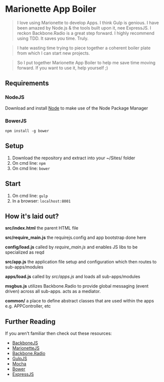 # Marionette App Boiler

>I love using Marionette to develop Apps.
I think Gulp is genious.
I have been amazed by Node.js & the tools built upon it, nee ExpressJS.
I reckon Backbone.Radio is a great step forward.
I highly recommend using TDD. It saves you time. Truly.

>I hate wasting time trying to piece together a coherent boiler plate from which I can start new projects.
 
>So I put together Marionette App Boiler to help me save time moving forward. If you want to use it, help yourself ;)

## Requirements
### NodeJS
Download and install [Node](http://node.org) to make use of the Node Package Manager

### BowerJS
`npm install -g bower`

## Setup
1. Download the repository and extract into your ~/Sites/ folder
2. On cmd line: `npm`
3. On cmd line: `bower`

## Start
1. On cmd line: `gulp`
2. In a browser: `localhost:8001`

## How it's laid out?
**src/index.html**
the parent HTML file

**src/require_main.js**
the requirejs.config and app bootstrap done here
    
**config/load.js**
called by *require_main.js* and enables JS libs to be specialized as reqd


**src/app.js**
the application file setup and configuration which then routes to sub-apps/modules

**apps/load.js**
 called by *src/apps.js* and loads all sub-apps/modules
 
**msgbus.js**
utilizes Backbone.Radio to provide global messaging (event driven) across all sub-apps. acts as a mediator.
    
**common/**
a place to define abstract classes that are used within the apps e.g. APPController, etc

## Further Reading
If you aren't familiar then check out these resources:

- [BackboneJS](http://backbonejs.org)
- [MarionetteJS](http://marionettejs.com)
- [Backbone.Radio](https://github.com/jmeas/backbone.radio)
- [GulpJS](http://gulpjs.com)
- [Mocha](http://visionmedia.github.io/mocha/)
- [Bower](http://bower.io/)
- [ExpressJS](http://expressjs.com/)

    
 
